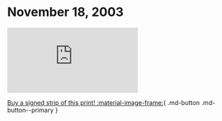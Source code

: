 # November 18, 2003

![](https://www.achewood.com/comic.php?date=11182003)

[Buy a signed strip of this print! :material-image-frame:](https://achewood-holiday-pop-up.myshopify.com/products/strip#11182003){ .md-button .md-button--primary }
